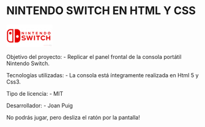 # NINTENDO SWITCH EN HTML Y CSS
![ScreenShot](nintendo.png)

Objetivo del proyecto:
    - Replicar el panel frontal de la consola portátil Nintendo Switch.

Tecnologías utilizadas:
    - La consola está íntegramente realizada en Html 5 y Css3.

Tipo de licencia:
    - MIT

Desarrollador:
    - Joan Puig 

No podrás jugar, pero desliza el ratón por la pantalla!

